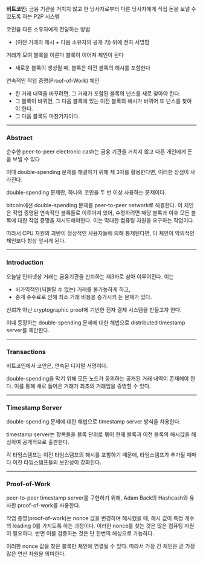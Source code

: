 **비트코인:** 금융 기관을 거치지 않고 한 당사자로부터 다른 당사자에게 직접 돈을 보낼 수 있도록 하는 P2P 시스템

코인을 다른 소유자에게 전달하는 방법
- (이전 거래의 해시 + 다음 소유자의 공개 키) 위에 전자 서명함

거래가 모여 블록을 이룬다
블록이 이어져 체인이 된다
- 새로운 블록이 생성될 때, 블록은 이전 블록의 해시를 포함한다

연속적인 작업 증명(Proof-of-Work) 체인
- 한 거래 내역을 바꾸려면, 그 거래가 포함된 블록의 넌스를 새로 찾아야 한다.
- 그 블록이 바뀌면, 그 다음 블록에 있는 이전 블록의 해시가 바뀌어 또 넌스를 찾아야 한다.
- 그 다음 블록도 마찬가지이다.

---
### Abstract

순수한 peer-to-peer electronic cash는 금융 기관을 거치지 않고 다른 개인에게 돈을 보낼 수 있다

이때 double-spending 문제를 해결하기 위해 제 3자를 활용한다면, 이러한 장점이 사라진다.

double-spending 문제란, 하나의 코인을 두 번 이상 사용하는 문제이다.

bitcoin에선 double-spending 문제를 peer-to-peer network로 해결한다. 이 체인은 작업 증명된 연속적인 블록들로 이루어져 있어, 수정하려면 해당 블록과 이후 모든 블록에 대한 작업 증명을 재시도해야한다. 이는 막대한 컴퓨팅 자원을 요구하는 작업이다.

따라서 CPU 자원의 과반이 정상적인 사용자들에 의해 통제된다면, 이 체인이 악의적인 체인보다 항상 앞서게 된다.

---
### Introduction

오늘날 인터넷상 거래는 금융기관을 신뢰하는 제3자로 삼아 이루어진다. 이는
- 비가역적인(되돌릴 수 없는) 거래를 불가능하게 하고,
- 중개 수수료로 인해 최소 거래 비용을 증가시키
는 문제가 있다.

신뢰가 아닌 cryptographic proof에 기반한 전자 결제 시스템을 만들고자 한다.

이때 등장하는 double-spending 문제에 대한 해법으로 distributed timestamp server를 제안한다.

---
### Transactions

비트코인에서 코인은, 연속된 디지털 서명이다.

double-spending을 막기 위해 모든 노드가 동의하는 공개된 거래 내역이 존재해야 한다. 이를 통해 새로 들어온 거래가 최초의 거래임을 증명할 수 있다.

---
### Timestamp Server

double-spending 문제에 대한 해법으로 timestamp server 방식을 차용한다.

timestamp server는 항목들을 블록 단위로 묶어 현재 블록과 이전 블록의 해시값을 해싱하여 공개적으로 출판한다.

각 타임스탬프는 이전 타임스탬프의 해시를 포함하기 때문에, 타임스탬프가 추가될 때마다 이전 타임스탬프들의 보안성이 강화된다.

---
### Proof-of-Work

peer-to-peer timestamp server를 구현하기 위해, Adam Back의 Hashcash와 유사한 proof-of-work를 사용한다.

작업 증명(proof-of-work)는 nonce 값을 변경하며 해시했을 때, 해시 값이 특정 개수의 leading 0를 가지도록 하는 과정이다. 이러한 nonce를 찾는 것은 많은 컴퓨팅 자원이 필요하다. 반면 이를 검증하는 것은 단 한번의 해싱으로 가능하다.

이러한 nonce 값을 찾은 블록만 체인에 연결될 수 있다. 따라서 가장 긴 체인은 곧 가장 많은 연산 자원을 의미한다.
